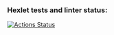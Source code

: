 ### Hexlet tests and linter status:
[![Actions Status](https://github.com/H9ko/layout-designer-project-lvl2/workflows/hexlet-check/badge.svg)](https://github.com/H9ko/layout-designer-project-lvl2/actions)